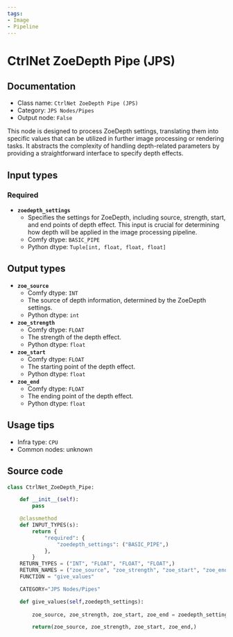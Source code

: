 ```yaml
---
tags:
- Image
- Pipeline
---
```


# CtrlNet ZoeDepth Pipe (JPS)
## Documentation
- Class name: `CtrlNet ZoeDepth Pipe (JPS)`
- Category: `JPS Nodes/Pipes`
- Output node: `False`

This node is designed to process ZoeDepth settings, translating them into specific values that can be utilized in further image processing or rendering tasks. It abstracts the complexity of handling depth-related parameters by providing a straightforward interface to specify depth effects.
## Input types
### Required
- **`zoedepth_settings`**
    - Specifies the settings for ZoeDepth, including source, strength, start, and end points of depth effect. This input is crucial for determining how depth will be applied in the image processing pipeline.
    - Comfy dtype: `BASIC_PIPE`
    - Python dtype: `Tuple[int, float, float, float]`
## Output types
- **`zoe_source`**
    - Comfy dtype: `INT`
    - The source of depth information, determined by the ZoeDepth settings.
    - Python dtype: `int`
- **`zoe_strength`**
    - Comfy dtype: `FLOAT`
    - The strength of the depth effect.
    - Python dtype: `float`
- **`zoe_start`**
    - Comfy dtype: `FLOAT`
    - The starting point of the depth effect.
    - Python dtype: `float`
- **`zoe_end`**
    - Comfy dtype: `FLOAT`
    - The ending point of the depth effect.
    - Python dtype: `float`
## Usage tips
- Infra type: `CPU`
- Common nodes: unknown


## Source code
```python
class CtrlNet_ZoeDepth_Pipe:

    def __init__(self):
        pass

    @classmethod
    def INPUT_TYPES(s):
        return {
            "required": {
                "zoedepth_settings": ("BASIC_PIPE",)
            },
        }
    RETURN_TYPES = ("INT", "FLOAT", "FLOAT", "FLOAT",)
    RETURN_NAMES = ("zoe_source", "zoe_strength", "zoe_start", "zoe_end",)
    FUNCTION = "give_values"

    CATEGORY="JPS Nodes/Pipes"

    def give_values(self,zoedepth_settings):
        
        zoe_source, zoe_strength, zoe_start, zoe_end = zoedepth_settings

        return(zoe_source, zoe_strength, zoe_start, zoe_end,)

```
